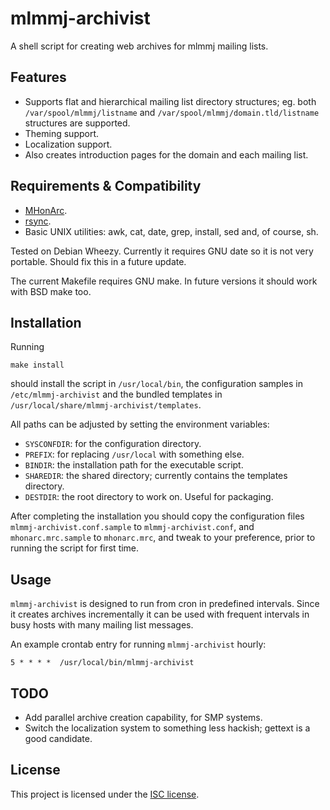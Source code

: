 # mlmmj-archivist

A shell script for creating web archives for mlmmj mailing lists.

## Features

- Supports flat and hierarchical mailing list directory structures; eg. both `/var/spool/mlmmj/listname` and `/var/spool/mlmmj/domain.tld/listname` structures are supported.
- Theming support.
- Localization support.
- Also creates introduction pages for the domain and each mailing list.

## Requirements & Compatibility

- [MHonArc](http://mhonarc.org).
- [rsync](http://rsync.samba.org/).
- Basic UNIX utilities: awk, cat, date, grep, install, sed and, of course, sh.

Tested on Debian Wheezy. Currently it requires GNU date so it is not very portable. Should fix this in a future update.

The current Makefile requires GNU make. In future versions it should work with BSD make too.

## Installation

Running

<pre><code>make install</code></pre>

should install the script in `/usr/local/bin`, the configuration samples in `/etc/mlmmj-archivist` and the bundled templates in `/usr/local/share/mlmmj-archivist/templates`.

All paths can be adjusted by setting the environment variables:

- `SYSCONFDIR`: for the configuration directory.
- `PREFIX`: for replacing `/usr/local` with something else.
- `BINDIR`: the installation path for the executable script.
- `SHAREDIR`: the shared directory; currently contains the templates directory.
- `DESTDIR`: the root directory to work on. Useful for packaging.

After completing the installation you should copy the configuration files `mlmmj-archivist.conf.sample` to `mlmmj-archivist.conf`, and `mhonarc.mrc.sample` to `mhonarc.mrc`, and tweak to your preference, prior to running the script for first time.

## Usage

`mlmmj-archivist` is designed to run from cron in predefined intervals. Since it creates archives incrementally it can be used with frequent intervals in busy hosts with many mailing list messages.

An example crontab entry for running `mlmmj-archivist` hourly:

<pre><code>5 * * * *  /usr/local/bin/mlmmj-archivist</code></pre>

## TODO

- Add parallel archive creation capability, for SMP systems.
- Switch the localization system to something less hackish; gettext is a good candidate.

## License

This project is licensed under the [ISC license](http://opensource.org/licenses/ISC).
